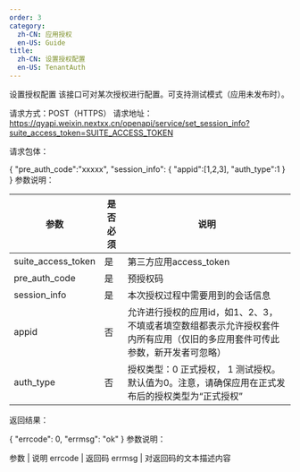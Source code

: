 ```yaml
---
order: 3
category:
  zh-CN: 应用授权
  en-US: Guide
title: 
  zh-CN: 设置授权配置
  en-US: TenantAuth
---
```


设置授权配置
该接口可对某次授权进行配置。可支持测试模式（应用未发布时）。

请求方式：POST（HTTPS）
请求地址： https://qyapi.weixin.nextxx.cn/openapi/service/set_session_info?suite_access_token=SUITE_ACCESS_TOKEN

请求包体：

{
    "pre_auth_code":"xxxxx",
    "session_info":
    {
        "appid":[1,2,3],
        "auth_type":1
    }
}
参数说明：

| 参数 | 是否必须 | 说明 |
| --------    | -------------------------------------------- | -------- |
| suite_access_token | 是 | 第三方应用access_token |
| pre_auth_code | 是 | 预授权码 |
session_info | 是 | 本次授权过程中需要用到的会话信息
appid | 否 | 允许进行授权的应用id，如1、2、3， 不填或者填空数组都表示允许授权套件内所有应用（仅旧的多应用套件可传此参数，新开发者可忽略）
auth_type | 否 | 授权类型：0 正式授权， 1 测试授权。 默认值为0。注意，请确保应用在正式发布后的授权类型为“正式授权”
返回结果：

{
    "errcode": 0,
    "errmsg": "ok"
}
参数说明：

参数 | 说明
errcode | 返回码
errmsg | 对返回码的文本描述内容